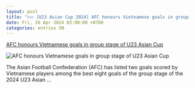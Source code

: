 ```yaml
---
layout: post
title: "🔥🔥 [U23 Asian Cup 2024] AFC honours Vietnamese goals in group stage of U23 Asian Cup"
date: Fri, 26 Apr 2024 03:00:00 +0700
categories: entries VN
---
```

[AFC honours Vietnamese goals in group stage of U23 Asian Cup](https://vietnamnet.vn/en/afc-honours-vietnamese-goals-in-group-stage-of-u23-asian-cup-2274739.html)

![AFC honours Vietnamese goals in group stage of U23 Asian Cup](https://static-images.vnncdn.net/files/publish/2024/4/26/afc-honours-vietnamese-goals-in-group-stage-of-u23-asian-cup-48.jpg)

The Asian Football Confederation (AFC) has listed two goals scored by Vietnamese players among the best eight goals of the group stage of the 2024 U23 Asian ...


